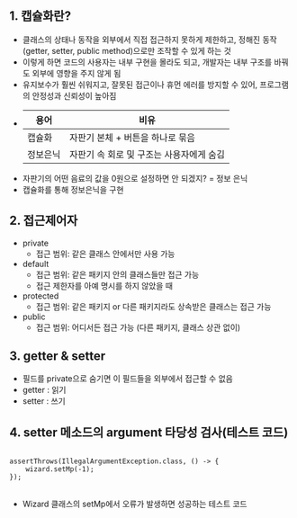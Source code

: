 ## 1. 캡슐화란?
- 클래스의 상태나 동작을 외부에서 직접 접근하지 못하게 제한하고, 정해진 동작(getter, setter, public method)으로만 조작할 수 있게 하는 것
- 이렇게 하면 코드의 사용자는 내부 구현을 몰라도 되고, 개발자는 내부 구조를 바꿔도 외부에 영향을 주지 않게 됨
- 유지보수가 훨씬 쉬워지고, 잘못된 접근이나 휴먼 에러를 방지할 수 있어, 프로그램의 안정성과 신뢰성이 높아짐
- | 용어    | 비유                      |
  |-------|-------------------------|
  | 캡슐화   | 자판기 본체 + 버튼을 하나로 묶음     |
  | 정보은닉  | 자판기 속 회로 및 구조는 사용자에게 숨김 |
- 자판기의 어떤 음료의 값을 0원으로 설정하면 안 되겠지? = 정보 은닉
- 캡슐화를 통해 정보은닉을 구현


## 2. 접근제어자
- private
  - 접근 범위: 같은 클래스 안에서만 사용 가능
- default
  - 접근 범위: 같은 패키지 안의 클래스들만 접근 가능 
  - 접근 제한자를 아예 명시를 하지 않았을 때
- protected
  - 접근 범위: 같은 패키지 or 다른 패키지라도 상속받은 클래스는 접근 가능
- public
  - 접근 범위: 어디서든 접근 가능 (다른 패키지, 클래스 상관 없이)

## 3. getter & setter
- 필드를 private으로 숨기면 이 필드들을 외부에서 접근할 수 없음
- getter : 읽기
- setter : 쓰기

## 4. setter 메소드의 argument 타당성 검사(테스트 코드)
<pre>
<code>
assertThrows(IllegalArgumentException.class, () -> {
    wizard.setMp(-1);
});
</code>
</pre>
- Wizard 클래스의 setMp에서 오류가 발생하면 성공하는 테스트 코드